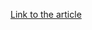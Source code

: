 [Link to the article](https://www.mcafee.com/blogs/other-blogs/mcafee-labs/revil-ransomware-uses-dll-sideloading/)
